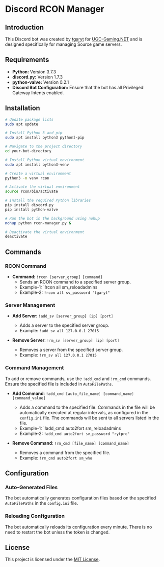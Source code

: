 # Discord RCON Manager

## Introduction
This Discord bot was created by [tgaryt](https://ugc-gaming.net/index.php?members/ryt.3/) for [UGC-Gaming.NET](https://ugc-gaming.net) and is designed specifically for managing Source game servers.

## Requirements

- **Python:** Version 3.7.3
- **discord.py:** Version 1.7.3
- **python-valve:** Version 0.2.1
- **Discord Bot Configuration:** Ensure that the bot has all Privileged Gateway Intents enabled.

## Installation

```bash
# Update package lists
sudo apt update

# Install Python 3 and pip
sudo apt install python3 python3-pip

# Navigate to the project directory
cd your-bot-directory

# Install Python virtual environment
sudo apt install python3-venv

# Create a virtual environment
python3 -m venv rcon

# Activate the virtual environment
source rcon/bin/activate

# Install the required Python libraries
pip install discord.py
pip install python-valve

# Run the bot in the background using nohup
nohup python rcon-manager.py &

# Deactivate the virtual environment
deactivate
```
## Commands

### RCON Command
- **Command**: `!rcon [server_group] [command]`
  - Sends an RCON command to a specified server group.
  - Example-1: `!rcon all sm_reloadadmins
  - Example-2: `!rcon all sv_password "tgaryt"`

### Server Management
- **Add Server**: `!add_sv [server_group] [ip] [port]`
  - Adds a server to the specified server group.
  - Example: `!add_sv all 127.0.0.1 27015`

- **Remove Server**: `!rm_sv [server_group] [ip] [port]`
  - Removes a server from the specified server group.
  - Example: `!rm_sv all 127.0.0.1 27015`

### Command Management
To add or remove commands, use the `!add_cmd` and `!rm_cmd` commands. Ensure the specified file is included in `AutoFilePaths`.

- **Add Command**: `!add_cmd [auto_file_name] [command_name] [command_value]`
  - Adds a command to the specified file. Commands in the file will be automatically executed at regular intervals, as configured in the `config.ini` file. The commands will be sent to all servers listed in the file.
  - Example-1: `!add_cmd auto2fort sm_reloadadmins
  - Example-2: `!add_cmd auto2fort sv_password "rytpro"`

- **Remove Command**: `!rm_cmd [file_name] [command_name]`
  - Removes a command from the specified file.
  - Example: `!rm_cmd auto2fort sm_who`

## Configuration

### Auto-Generated Files
The bot automatically generates configuration files based on the specified `AutoFilePaths` in the `config.ini` file.

### Reloading Configuration
The bot automatically reloads its configuration every minute. There is no need to restart the bot unless the token is changed.

## License
This project is licensed under the [MIT License](LICENSE.txt).
